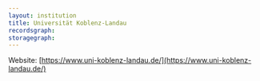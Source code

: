 ```yaml
---
layout: institution
title: Universität Koblenz-Landau
recordsgraph: 
storagegraph: 
---
```


Website: [https://www.uni-koblenz-landau.de/](https://www.uni-koblenz-landau.de/)

